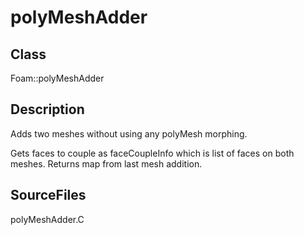 # polyMeshAdder 
## Class
Foam::polyMeshAdder

## Description
Adds two meshes without using any polyMesh morphing.

Gets faces to couple as faceCoupleInfo which is list of faces on both
meshes. Returns map from last mesh addition.

## SourceFiles
polyMeshAdder.C

